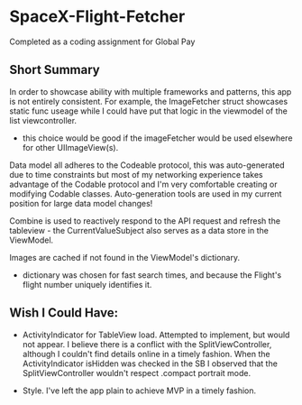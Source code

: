 # SpaceX-Flight-Fetcher
Completed as a coding assignment for Global Pay

## Short Summary
In order to showcase ability with multiple frameworks and patterns, this app is not entirely consistent.
For example, the ImageFetcher struct showcases static func useage while I could have put that logic in the viewmodel of the list viewcontroller.
 - this choice would be good if the imageFetcher would be used elsewhere for other UIImageView(s).
 
 Data model all adheres to the Codeable protocol, this was auto-generated due to time constraints but most of my networking experience takes advantage
of the Codable protocol and I'm very comfortable creating or modifying Codable classes. Auto-generation tools are used in my current position for large data model changes!

Combine is used to reactively respond to the API request and refresh the tableview - the CurrentValueSubject also serves as a data store in the ViewModel.

Images are cached if not found in the ViewModel's dictionary.
- dictionary was chosen for fast search times, and because the Flight's flight number uniquely identifies it.

## Wish I Could Have:
- ActivityIndicator for TableView load. Attempted to implement, but would not appear. I believe there is a conflict with the SplitViewController, although I couldn't find details online in a timely fashion. When the ActivityIndicator isHidden was checked in the SB I observed that the SplitViewController wouldn't respect .compact portrait mode.

- Style. I've left the app plain to achieve MVP in a timely fashion.
